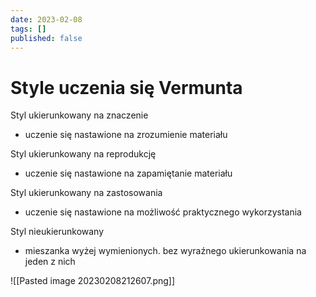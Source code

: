 ```yaml
---
date: 2023-02-08
tags: []
published: false
---
```

# Style uczenia się Vermunta

Styl ukierunkowany na znaczenie  
- uczenie się nastawione na zrozumienie materiału

Styl ukierunkowany na reprodukcję  
- uczenie się nastawione na zapamiętanie materiału

Styl ukierunkowany na zastosowania  
- uczenie się nastawione na możliwość praktycznego wykorzystania

Styl nieukierunkowany  
- mieszanka wyżej wymienionych. bez wyraźnego ukierunkowania na jeden z nich

![[Pasted image 20230208212607.png]]